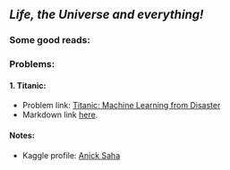 ## _Life, the Universe and everything!_

### Some good reads: 

### Problems: 

#### 1. Titanic:

- Problem link: [Titanic: Machine Learning from Disaster](https://www.kaggle.com/c/titanic/overview)
- Markdown link [here](https://github.com/anicksaha/kaggle/blob/master/Titanic/Titanic.md).

#### Notes: 

- Kaggle profile: [Anick Saha](https://www.kaggle.com/anicksaha)

